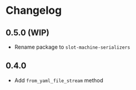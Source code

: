 # Changelog

## 0.5.0 (WIP)

- Rename package to `slot-machine-serializers`

## 0.4.0

- Add `from_yaml_file_stream` method

